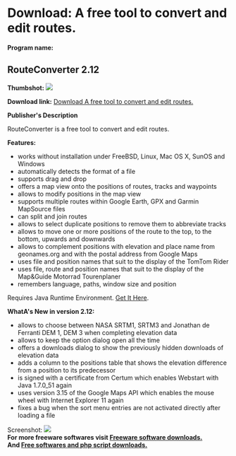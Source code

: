 # Download: A free tool to convert and edit routes.

**Program name:**

## RouteConverter 2.12

  
**Thumbshot:** ![](http://www.freewarefiles.com/screenshot/routeconverter_md.jpg)   
  
**Download link:** [Download A free tool to convert and edit routes.](http://freesoftwares.boysofts.com/RouteConverter_program_49504.html)  
  


**Publisher's Description**  
  


RouteConverter is a free tool to convert and edit routes. 

**Features:**

  * works without installation under FreeBSD, Linux, Mac OS X, SunOS and Windows 
  * automatically detects the format of a file 
  * supports drag and drop 
  * offers a map view onto the positions of routes, tracks and waypoints 
  * allows to modify positions in the map view 
  * supports multiple routes within Google Earth, GPX and Garmin MapSource files 
  * can split and join routes 
  * allows to select duplicate positions to remove them to abbreviate tracks 
  * allows to move one or more positions of the route to the top, to the bottom, upwards and downwards 
  * allows to complement positions with elevation and place name from geonames.org and with the postal address from Google Maps 
  * uses file and position names that suit to the display of the TomTom Rider 
  * uses file, route and position names that suit to the display of the Map&Guide Motorrad Tourenplaner 
  * remembers language, paths, window size and position 

Requires Java Runtime Environment. [Get It Here](http://www.java.com/en/download/manual.jsp).

**WhatA's New in version 2.12:**

  * allows to choose between NASA SRTM1, SRTM3 and Jonathan de Ferranti DEM 1, DEM 3 when completing elevation data 
  * allows to keep the option dialog open all the time 
  * offers a downloads dialog to show the previously hidden downloads of elevation data 
  * adds a column to the positions table that shows the elevation difference from a position to its predecessor 
  * is signed with a certificate from Certum which enables Webstart with Java 1.7.0_51 again 
  * uses version 3.15 of the Google Maps API which enables the mouse wheel with Internet Explorer 11 again 
  * fixes a bug when the sort menu entries are not activated directly after loading a file 

  
  
Screenshot: ![](http://www.freewarefiles.com/screenshot/routeconverter.jpg)   
**For more freeware softwares visit [Freeware software downloads.](http://freesoftwares.boysofts.com/)**   
**And [Free softwares and php script downloads.](http://www.boysofts.com/)**
